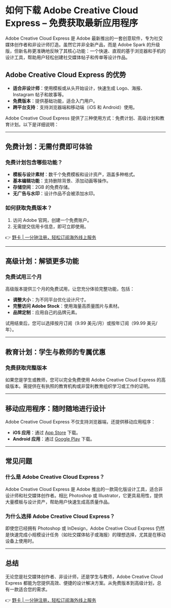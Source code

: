 # 如何下载 Adobe Creative Cloud Express – 免费获取最新应用程序

Adobe Creative Cloud Express 是 Adobe 最新推出的一套创意软件，专为社交媒体创作者和非设计师打造。虽然它并非全新产品，而是 Adobe Spark 的升级版，但新名称更准确地反映了其核心功能：一个快速、直观的基于浏览器和手机的设计工具，帮助用户轻松创建社交媒体帖子和传单等设计作品。

## Adobe Creative Cloud Express 的优势

- **适合非设计师**：使用模板或从头开始设计，快速生成 Logo、海报、Instagram 帖子和故事等。
- **免费版本**：提供基础功能，适合入门用户。
- **跨平台支持**：支持浏览器端和移动端（iOS 和 Android）使用。

Adobe Creative Cloud Express 提供了三种使用方式：免费计划、高级计划和教育计划。以下是详细说明：

---

## 免费计划：无需付费即可体验

### 免费计划包含哪些功能？

- **模板与设计素材**：数千个免费模板和设计资产，涵盖多种格式。
- **基本编辑功能**：支持删除背景、添加动画等操作。
- **存储空间**：2GB 的免费存储。
- **无广告与水印**：设计作品不会被添加水印。

### 如何获取免费版本？

1. 访问 Adobe 官网，创建一个免费账户。
2. 无需提交信用卡信息，即可立即使用。

👉 [野卡 | 一分钟注册，轻松订阅海外线上服务](https://bbtdd.com/yeka)

---

## 高级计划：解锁更多功能

### 免费试用三个月

高级版本提供三个月的免费试用，让您充分体验完整功能，包括：

- **调整大小**：为不同平台优化设计尺寸。
- **完整访问 Adobe Stock**：使用海量高质量图片与素材。
- **品牌定制**：应用自己的品牌元素。

试用结束后，您可以选择按月订阅（9.99 美元/月）或按年订阅（99.99 美元/年）。

---

## 教育计划：学生与教师的专属优惠

### 免费获取完整版本

如果您是学生或教师，您可以完全免费使用 Adobe Creative Cloud Express 的高级版本。需提供在有执照的教育机构或非营利教育组织学习或工作的证明。

---

## 移动应用程序：随时随地进行设计

Adobe Creative Cloud Express 不仅支持浏览器端，还提供移动应用程序：

- **iOS 应用**：通过 [App Store](https://apps.apple.com) 下载。
- **Android 应用**：通过 [Google Play](https://play.google.com) 下载。

---

## 常见问题

### 什么是 Adobe Creative Cloud Express？

Adobe Creative Cloud Express 是 Adobe 推出的一款简化版设计工具，适合非设计师和社交媒体创作者。相比 Photoshop 或 Illustrator，它更具易用性，提供大量模板与设计资产，帮助用户快速生成高质量作品。

### 为什么选择 Adobe Creative Cloud Express？

即使您已经拥有 Photoshop 或 InDesign，Adobe Creative Cloud Express 仍然是快速完成小规模设计任务（如社交媒体帖子或海报）的理想选择，尤其是在移动设备上使用时。

---

## 总结

无论您是社交媒体创作者、非设计师，还是学生与教师，Adobe Creative Cloud Express 都能为您提供高效、便捷的设计解决方案。从免费版本到高级计划，总有一款适合您的需求。

👉 [野卡 | 一分钟注册，轻松订阅海外线上服务](https://bbtdd.com/yeka)